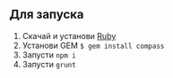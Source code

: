  ## Для запуска
 1. Скачай и установи [Ruby](https://www.ruby-lang.org/ru/downloads/)
 2. Установи GEM `$ gem install compass`
 3. Запусти `npm i`
 4. Запусти `grunt`